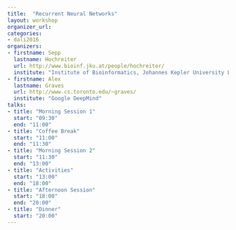 ```yaml
---
title:  "Recurrent Neural Networks"
layout: workshop
organizer_url: 
categories:
- dali2016
organizers:
- firstname: Sepp
  lastname: Hochreiter
  url: http://www.bioinf.jku.at/people/hochreiter/
  institute: "Institute of Bioinformatics, Johannes Kepler University Linz"
- firstname: Alex
  lastname: Graves
  url: http://www.cs.toronto.edu/~graves/
  institute: "Google DeepMind"
talks:
- title: "Morning Session 1"
  start: "09:30"
  end: "11:00"
- title: "Coffee Break"
  start: "11:00"
  end: "11:30"
- title: "Morning Session 2"
  start: "11:30"
  end: "13:00"
- title: "Activities"
  start: "13:00"
  end: "18:00"
- title: "Afternoon Session"
  start: "18:00"
  end: "20:00"
- title: "Dinner"
  start: "20:00"
---
```

